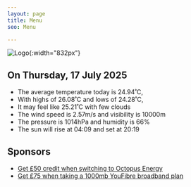 ```yaml
---
layout: page
title: Menu
seo: Menu

---
```


![Logo](/images/logo.jpg){:width="832px"}

<!-- weather_marker starts -->
## On Thursday, 17 July 2025

- The average temperature today is 24.94˚C,
- With highs of 26.08˚C and lows of 24.28˚C,
- It may feel like 25.21˚C with few clouds
- The wind speed is 2.57m/s and visibility is 10000m
- The pressure is 1014hPa and humidity is 66%
- The sun will rise at 04:09 and set at 20:19

<!-- weather_marker ends -->

## Sponsors

- [Get £50 credit when switching to Octopus Energy](https://bit.ly/3oD1nnS)
- [Get £75 when taking a 1000mb YouFibre broadband plan](https://aklam.io/91zWhU?)
